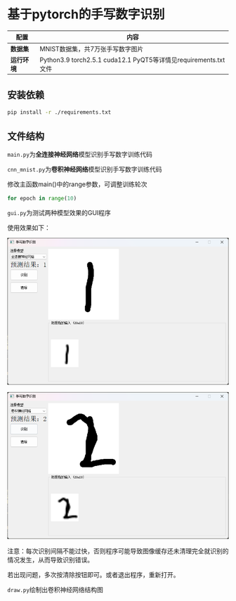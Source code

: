 # 基于pytorch的手写数字识别

| 配置         | 内容                                                         |
| ------------ | ------------------------------------------------------------ |
| **数据集**   | MNIST数据集，共7万张手写数字图片                             |
| **运行环境** | Python3.9 torch2.5.1 cuda12.1 PyQT5等详情见requirements.txt文件 |

## 安装依赖

```bash
pip install -r ./requirements.txt
```

## 文件结构

`main.py`为**全连接神经网络**模型识别手写数字训练代码

`cnn_mnist.py`为**卷积神经网络**模型识别手写数字训练代码

修改主函数main()中的range参数，可调整训练轮次

```python
for epoch in range(10)
```

`gui.py`为测试两种模型效果的GUI程序

使用效果如下：

![1](pic/1.png)

![2](pic/2.png)

注意：每次识别间隔不能过快，否则程序可能导致图像缓存还未清理完全就识别的情况发生，从而导致识别错误。

若出现问题，多次按清除按钮即可。或者退出程序，重新打开。

`draw.py`绘制出卷积神经网络结构图

